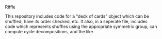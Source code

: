 Riffle

This repository includes code for a "deck of cards" object which can be shuffled, have its order checked, etc. It also, in a seperate file, includes code which represents shuffles using the appropriate symmetric group, can compute cycle decompositions, and the like.

